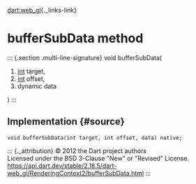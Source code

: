 [dart:web\_gl](../../dart-web_gl/dart-web_gl-library){._links-link}

bufferSubData method
====================

::: {.section .multi-line-signature}
void bufferSubData(

1.  [int](../../dart-core/int-class) target,
2.  [int](../../dart-core/int-class) offset,
3.  dynamic data

)
:::

Implementation {#source}
--------------

``` {.language-dart data-language="dart"}
void bufferSubData(int target, int offset, data) native;
```

::: {._attribution}
© 2012 the Dart project authors\
Licensed under the BSD 3-Clause \"New\" or \"Revised\" License.\
<https://api.dart.dev/stable/2.18.5/dart-web_gl/RenderingContext2/bufferSubData.html>
:::
